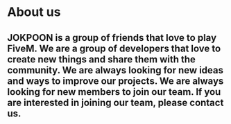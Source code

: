 # About us

## **JOKPOON** is a group of friends that love to play FiveM. We are a group of developers that love to create new things and share them with the community. We are always looking for new ideas and ways to improve our projects. We are always looking for new members to join our team. If you are interested in joining our team, please contact us.
